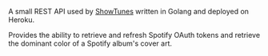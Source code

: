 A small REST API used by [ShowTunes](https://github.com/zembrodt/showtunes)
written in Golang and deployed on Heroku.

Provides the ability to retrieve and refresh Spotify OAuth tokens and retrieve the dominant
color of a Spotify album's cover art.
